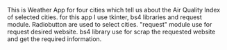 This is Weather App for four cities which tell us about the Air Quality Index of selected cities.
for this app I use tkinter, bs4 libraries and request module.
Radiobutton are used to select cities.
"request" module use for request desired website.
bs4 library use for scrap the requested website and get the required information.
